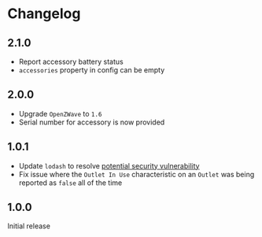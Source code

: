 # Changelog

## 2.1.0

- Report accessory battery status
- `accessories` property in config can be empty

## 2.0.0

- Upgrade `OpenZWave` to `1.6`
- Serial number for accessory is now provided

## 1.0.1

- Update `lodash` to resolve [potential security vulnerability](https://github.com/lodash/lodash/pull/4336)
- Fix issue where the `Outlet In Use` characteristic on an `Outlet` was being reported as `false` all of the time

## 1.0.0

Initial release
